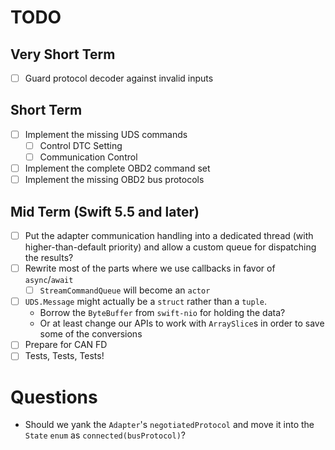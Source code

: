 # TODO

## Very Short Term

- [ ] Guard protocol decoder against invalid inputs

## Short Term

- [ ] Implement the missing UDS commands
  - [ ] Control DTC Setting
  - [ ] Communication Control
- [ ] Implement the complete OBD2 command set
- [ ] Implement the missing OBD2 bus protocols

## Mid Term (Swift 5.5 and later)

- [ ] Put the adapter communication handling into a dedicated thread (with higher-than-default priority) and allow a custom queue for dispatching the results?
- [ ] Rewrite most of the parts where we use callbacks in favor of `async`/`await`
  - [ ] `StreamCommandQueue` will become an `actor`
- [ ] `UDS.Message` might actually be a `struct` rather than a `tuple`.
  - Borrow the `ByteBuffer` from `swift-nio` for holding the data?
  - Or at least change our APIs to work with `ArraySlice`s in order to save some of the conversions
- [ ] Prepare for CAN FD
- [ ] Tests, Tests, Tests!

# Questions

- Should we yank the `Adapter`'s `negotiatedProtocol` and move it into the `State` `enum` as `connected(busProtocol)`?
